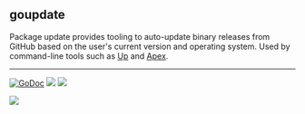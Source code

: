 ## goupdate

Package update provides tooling to auto-update binary releases
from GitHub based on the user's current version and operating system. Used by command-line tools such as [Up](https://github.com/apex/up) and [Apex](https://github.com/apex/apex).

---

[![GoDoc](https://godoc.org/github.com/zan8in/goupdate?status.svg)](https://godoc.org/github.com/zan8in/goupdate)
![](https://img.shields.io/badge/license-MIT-blue.svg)
![](https://img.shields.io/badge/status-stable-green.svg)

<a href="https://apex.sh"><img src="http://tjholowaychuk.com:6000/svg/sponsor"></a>
